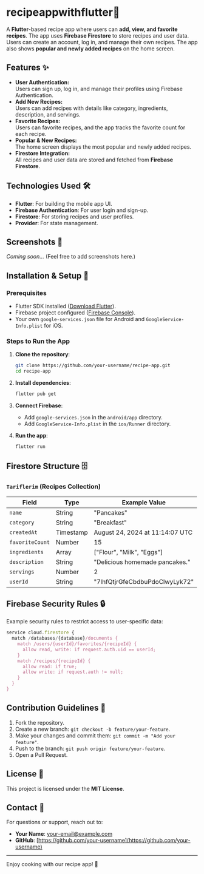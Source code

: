 # recipeappwithflutter🍲

A **Flutter**-based recipe app where users can **add, view, and favorite recipes**. The app uses **Firebase Firestore** to store recipes and user data. Users can create an account, log in, and manage their own recipes. The app also shows **popular and newly added recipes** on the home screen.

## Features ✨
- **User Authentication:**  
  Users can sign up, log in, and manage their profiles using Firebase Authentication.  
- **Add New Recipes:**  
  Users can add recipes with details like category, ingredients, description, and servings.
- **Favorite Recipes:**  
  Users can favorite recipes, and the app tracks the favorite count for each recipe.
- **Popular & New Recipes:**  
  The home screen displays the most popular and newly added recipes.
- **Firestore Integration:**  
  All recipes and user data are stored and fetched from **Firebase Firestore**.

## Technologies Used 🛠️
- **Flutter**: For building the mobile app UI.
- **Firebase Authentication**: For user login and sign-up.
- **Firestore**: For storing recipes and user profiles.
- **Provider**: For state management.

## Screenshots 📱
*Coming soon...* (Feel free to add screenshots here.)

## Installation & Setup 🚀

### Prerequisites
- Flutter SDK installed ([Download Flutter](https://flutter.dev/docs/get-started/install)).
- Firebase project configured ([Firebase Console](https://console.firebase.google.com/)).
- Your own `google-services.json` file for Android and `GoogleService-Info.plist` for iOS.

### Steps to Run the App
1. **Clone the repository**:
   ```bash
   git clone https://github.com/your-username/recipe-app.git
   cd recipe-app
   ```

2. **Install dependencies**:
   ```bash
   flutter pub get
   ```

3. **Connect Firebase**:
   - Add `google-services.json` in the `android/app` directory.
   - Add `GoogleService-Info.plist` in the `ios/Runner` directory.

4. **Run the app**:
   ```bash
   flutter run
   ```

## Firestore Structure 🗄️

### `Tariflerim` (Recipes Collection)
| Field        | Type       | Example Value                       |
|--------------|------------|-------------------------------------|
| `name`       | String     | "Pancakes"                         |
| `category`   | String     | "Breakfast"                        |
| `createdAt`  | Timestamp  | August 24, 2024 at 11:14:07 UTC    |
| `favoriteCount` | Number  | 15                                  |
| `ingredients` | Array     | ["Flour", "Milk", "Eggs"]          |
| `description` | String    | "Delicious homemade pancakes."     |
| `servings`    | Number    | 2                                   |
| `userId`      | String    | "7lhfQtjrGfeCbdbuPdoClwyLyk72"     |

## Firebase Security Rules 🔒
Example security rules to restrict access to user-specific data:

```javascript
service cloud.firestore {
  match /databases/{database}/documents {
    match /users/{userId}/favorites/{recipeId} {
      allow read, write: if request.auth.uid == userId;
    }
    match /recipes/{recipeId} {
      allow read: if true;
      allow write: if request.auth != null;
    }
  }
}
```

## Contribution Guidelines 🤝
1. Fork the repository.
2. Create a new branch: `git checkout -b feature/your-feature`.
3. Make your changes and commit them: `git commit -m "Add your feature"`.
4. Push to the branch: `git push origin feature/your-feature`.
5. Open a Pull Request.

## License 📝
This project is licensed under the **MIT License**.

## Contact 📧
For questions or support, reach out to:
- **Your Name**: [your-email@example.com](mailto:your-email@example.com)
- **GitHub**: [https://github.com/your-username](https://github.com/your-username)

---

Enjoy cooking with our recipe app! 🍳
